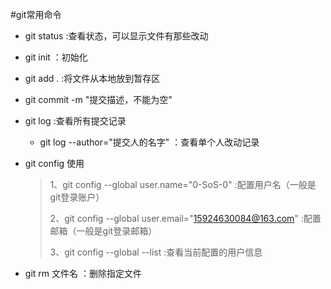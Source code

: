 #git常用命令

- git status :查看状态，可以显示文件有那些改动
- git init ：初始化
- git add . :将文件从本地放到暂存区
- git commit -m "提交描述，不能为空"
- git log :查看所有提交记录
  - git log --author="提交人的名字" ：查看单个人改动记录

- git config 使用
  > 1、git config --global user.name="0-SoS-0" :配置用户名（一般是git登录账户）
  > 
  > 2、git config --global user.email="15924630084@163.com" :配置邮箱（一般是git登录邮箱）
  > 
  > 3、git config --global --list :查看当前配置的用户信息
    
- git rm 文件名 ：删除指定文件